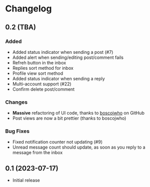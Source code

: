 # Changelog

## 0.2 (TBA)

### Added

- Added status indicator when sending a post (#7)
- Added alert when sending/editing post/comment fails
- Refreh button in the inbox
- Replies sort method for inbox
- Profile view sort method
- Added status indicator when sending a reply
- Multi-account support (#22)
- Confirm delete post/comment

### Changes

- **Massive** refactoring of UI code, thanks to [boscojwho](https://github.com/boscojwho) on GitHub
- Post views are now a bit prettier (thanks to boscojwho)

### Bug Fixes

- Fixed notification counter not updating (#9)
- Unread message count should update, as soon as you reply to a message from the inbox

## 0.1 (2023-07-17)

- Initial release
